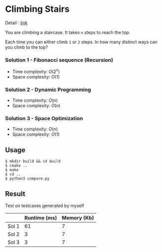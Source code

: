 # Climbing Stairs
Detail : [link](https://leetcode.com/problems/climbing-stairs/)

You are climbing a staircase. It takes `n` steps to reach the top.

Each time you can either climb `1` or `2` steps. In how many distinct ways can you climb to the top?

### Solution 1 - Fibonacci sequence (Recursion)
* Time complexity: $O(2^n)$
* Space complexity: $O(1)$

### Solution 2 - Dynamic Programming
* Time complexity: $O(n)$
* Space complexity: $O(n)$

### Solution 3 - Space Optimization
* Time complexity: $O(n)$
* Space complexity: $O(1)$

## Usage
```shell
$ mkdir build && cd build
$ cmake ..
$ make
$ cd ..
$ python3 compare.py
```

## Result
Test on testcases generated by myself

|       | Runtime (ms) | Memory (Kb) |
|-------|--------------|-------------|
| Sol 1 | 61           | 7           |
| Sol 2 | 3            | 7           |
| Sol 3 | 3            | 7           |
